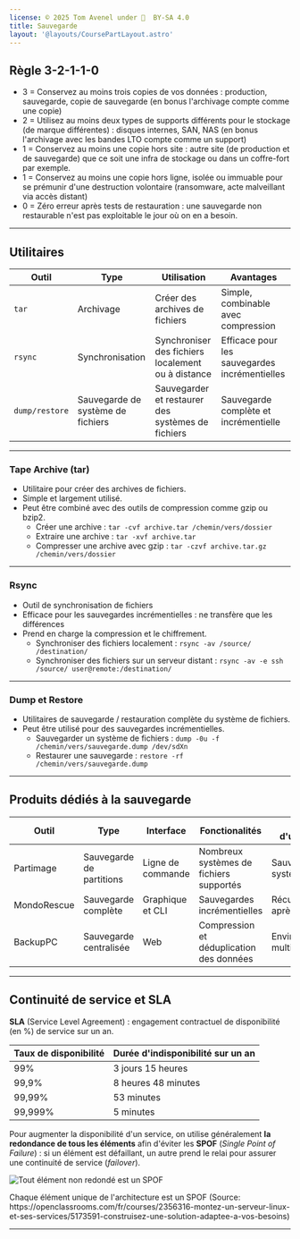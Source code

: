 ```yaml
---
license: © 2025 Tom Avenel under 󰵫  BY-SA 4.0
title: Sauvegarde
layout: '@layouts/CoursePartLayout.astro'
---
```


## Règle 3-2-1-1-0

- 3 = Conservez au moins trois copies de vos données : production, sauvegarde, copie de sauvegarde (en bonus l'archivage compte comme une copie)
- 2 = Utilisez au moins deux types de supports différents pour le stockage (de marque différentes) : disques internes, SAN, NAS (en bonus l'archivage avec les bandes LTO compte comme un support)
- 1 = Conservez au moins une copie hors site : autre site (de production et de sauvegarde) que ce soit une infra de stockage ou dans un coffre-fort par exemple.
- 1 = Conservez au moins une copie hors ligne, isolée ou immuable pour se prémunir d'une destruction volontaire (ransomware, acte malveillant via accès distant)
- 0 = Zéro erreur après tests de restauration : une sauvegarde non restaurable n'est pas exploitable le jour où on en a besoin.

---

## Utilitaires


| Outil | Type | Utilisation | Avantages |
|-------|------|-------------|-----------|
| `tar` | Archivage | Créer des archives de fichiers | Simple, combinable avec compression |
| `rsync` | Synchronisation | Synchroniser des fichiers localement ou à distance | Efficace pour les sauvegardes incrémentielles |
| `dump/restore` | Sauvegarde de système de fichiers | Sauvegarder et restaurer des systèmes de fichiers | Sauvegarde complète et incrémentielle |


---

### Tape Archive (tar)

- Utilitaire pour créer des archives de fichiers.
- Simple et largement utilisé.
- Peut être combiné avec des outils de compression comme gzip ou bzip2.
  - Créer une archive : `tar -cvf archive.tar /chemin/vers/dossier`
  - Extraire une archive : `tar -xvf archive.tar`
  - Compresser une archive avec gzip : `tar -czvf archive.tar.gz /chemin/vers/dossier`

---

### Rsync

- Outil de synchronisation de fichiers
- Efficace pour les sauvegardes incrémentielles : ne transfère que les différences
- Prend en charge la compression et le chiffrement.
  - Synchroniser des fichiers localement : `rsync -av /source/ /destination/`
  - Synchroniser des fichiers sur un serveur distant : `rsync -av -e ssh /source/ user@remote:/destination/`

---

### Dump et Restore

- Utilitaires de sauvegarde / restauration complète du système de fichiers.
- Peut être utilisé pour des sauvegardes incrémentielles.
  - Sauvegarder un système de fichiers : `dump -0u -f /chemin/vers/sauvegarde.dump /dev/sdXn`
  - Restaurer une sauvegarde : `restore -rf /chemin/vers/sauvegarde.dump`

---

## Produits dédiés à la sauvegarde


| Outil | Type | Interface | Fonctionalités | Cas d'utilisation |
|-------|------|-----------|----------------|-------------------|
| Partimage | Sauvegarde de partitions | Ligne de commande | Nombreux systèmes de fichiers supportés | Sauvegarde de systèmes |
| MondoRescue | Sauvegarde complète | Graphique et CLI | Sauvegardes incrémentielles | Récupération après sinistre |
| BackupPC | Sauvegarde centralisée | Web | Compression et déduplication des données | Environnements multi-machines |


---

## Continuité de service et SLA

**SLA** (Service Level Agreement) : engagement contractuel de disponibilité (en %) de service sur un an.

| Taux de disponibilité | Durée d'indisponibilité sur un an |
|-----------------------|-----------------------------------|
| 99% | 3 jours 15 heures |
| 99,9% | 8 heures 48 minutes |
| 99,99% | 53 minutes |
| 99,999% | 5 minutes |

Pour augmenter la disponibilité d'un service, on utilise généralement **la redondance de tous les éléments** afin d'éviter les **SPOF** (_Single Point of Failure_) : si un élément est défaillant, un autre prend le relai pour assurer une continuité de service (_failover_).

![Tout élément non redondé est un SPOF](https://user.oc-static.com/upload/2018/06/08/15284524666409_SPOF.png)

<div class="caption">Chaque élément unique de l'architecture est un SPOF (Source: https://openclassrooms.com/fr/courses/2356316-montez-un-serveur-linux-et-ses-services/5173591-construisez-une-solution-adaptee-a-vos-besoins)</div>

---

